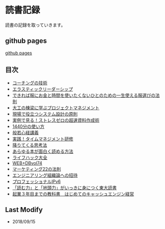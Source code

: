 # 読書記録

読書の記録を取っていきます。

## github pages

[github pages](https://modeverv.github.io/reading_log/)

## 目次

* [コーチングの技術](coting.md)
* [エラスティックリーダーシップ](elasticreadership.md)
* [できれば服にお金と時間を使いたくないひとのための一生使える服選びの法則](fukuerabi.md)
* [大工の棟梁に学ぶプロジェクトマネジメント](daiku_pm.md)
* [現場で役立つシステム設計の原則](japanddd.md)
* [実例で見る！ストレスゼロの超速資料作成術](jiturei_stresszero.md)
* [1440分の使い方](1440.md)
* [般若心経講義](buddhism.md)
* [実践！タイムマネジメント研修](timemanagement.md)
* [降りてくる思考法](downthink.md)
* [あらゆる本が面白く読める方法](howtoread.md)
* [ライフハック大全](lifehack_complete.md)
* [WEB+DBvol74](web+db74.md)
* [マーケティング22の法則](marketing22.md)
* [エンジニアリング組織論への招待](engineer.md)
* [プロフェッショナルIPv6](proipv6.md)
* [「読む力」と「地頭力」がいっきに身につく東大読書](todairead.md)
* [起業３年目までの教科書　はじめてのキャッシュエンジン経営](cashengine.md)

## Last Modify

* 2018/09/15

